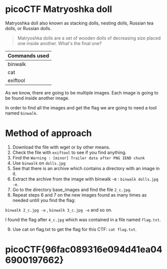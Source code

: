 # picoCTF Matryoshka doll

Matryoshka doll also known as stacking dolls, nesting dolls, Russian tea dolls, or Russian dolls.
> Matryoshka dolls are a set of wooden dolls of decreasing size placed one inside another. What's the final one?


| Commands used  | 
| ------------- | 
| binwalk | 
| cat | 
| exiftool |


As we know, there are going to be multiple images. Each image is going to be found inside another image.

In order to find all the images and get the flag we are going to need a tool named `binwalk`.

# Method of approach

1. Download the file with wget or by other means.
2. Check the file with `exiftool` to see if you find anything.
3. Find the `Warning : [minor] Trailer data after PNG IEND chunk`
4. Use `binwalk` on `dolls.jpg`
5. See that there is an archive which contains a directory with an image in it.
6. Extract the archive from the image with binwalk -e : `binwalk dolls.jpg -e`.
7. Go to the directory base_images and find the file `2_c.jpg`.
8. Repeat steps 6 and 7 on the new images found as many times as needed untill you find the flag:

`binwalk 2_c.jpg -e` , `binwalk 3_c.jpg -e` and so on.

I found the flag after `4_c.jpg` which was contained in a file named `flag.txt`.

9. Use cat on flag.txt to get the flag for this CTF: `cat flag.txt`.

# picoCTF{96fac089316e094d41ea046900197662}


